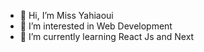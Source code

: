 - 👋 Hi, I’m Miss Yahiaoui
- 👀 I’m interested in Web Development 
- 🌱 I’m currently learning React Js and Next

<!---
Foufita319/Foufita319 is a ✨ special ✨ repository because its `README.md` (this file) appears on your GitHub profile.
You can click the Preview link to take a look at your changes.
--->
